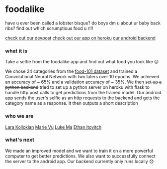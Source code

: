 # foodalike

have u ever been called a lobster bisque? do boys dm u about ur baby back ribs? find out which scrumptious food u r!!!

[check out our devpost](https://devpost.com/software/f-o-o-d-a-l-i-k-e)
[check out our app on heroku](https://foodalike4.herokuapp.com/)
[our android backend](https://github.com/larakollokian/foodalike)

### what it is

Take a selfie from the foodalike app and find out what food you look like :wink:

We chose 24 categories from the [food-101 dataset](http://www.vision.ee.ethz.ch/datasets_extra/food-101/) and trained a Convolutional Neural Network with two laters over 10 epochs. We achieved an accuracy of ~ 65% and a validation accuracy of ~ 35%. We then ~~set up a python backend~~  tried to set up a python server on heroku with flask to handle http post calls to get predictions from the trained model. Our android app sends the user's selfie as an http requests to the backend and gets the category name as a response. It then outputs a short description

### who we are

[Lara Kollokian](https://github.com/larakollokian)
[Marie Vu](https://github.com/marievu)
[Luke Ma](https://github.com/lukewma)
[Ethan Itovitch](https://github.com/cheeth_keeth)

### what's next

We made an improved model and we want to train it on a more powerful computer to get better predictions. We also want to successfully connect the server to the android app. Our backend currently only runs locally :disappointed:
